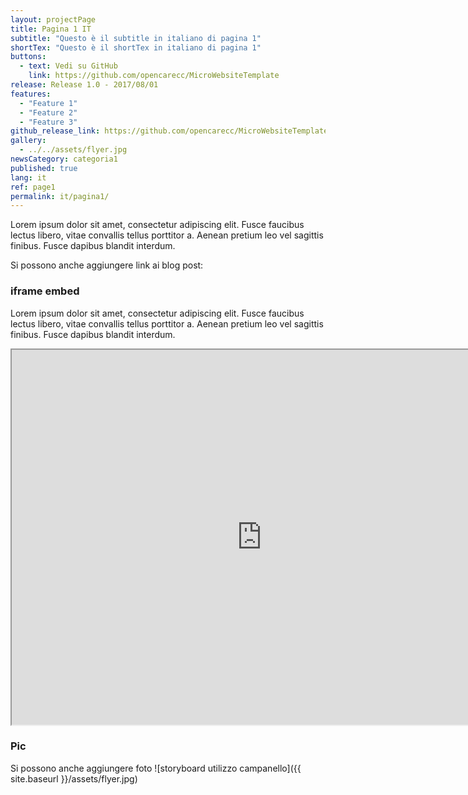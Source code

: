 ```yaml
---
layout: projectPage
title: Pagina 1 IT
subtitle: "Questo è il subtitle in italiano di pagina 1"
shortTex: "Questo è il shortTex in italiano di pagina 1"
buttons:
  - text: Vedi su GitHub
    link: https://github.com/opencarecc/MicroWebsiteTemplate
release: Release 1.0 - 2017/08/01
features:
  - "Feature 1"
  - "Feature 2"
  - "Feature 3"
github_release_link: https://github.com/opencarecc/MicroWebsiteTemplate
gallery:
  - ../../assets/flyer.jpg
newsCategory: categoria1
published: true
lang: it
ref: page1
permalink: it/pagina1/
---
```


Lorem ipsum dolor sit amet, consectetur adipiscing elit. Fusce faucibus lectus libero, vitae convallis tellus porttitor a. Aenean pretium leo vel sagittis finibus. Fusce dapibus blandit interdum.

Si possono anche aggiungere link ai blog post:


### iframe embed

Lorem ipsum dolor sit amet, consectetur adipiscing elit. Fusce faucibus lectus libero, vitae convallis tellus porttitor a. Aenean pretium leo vel sagittis finibus. Fusce dapibus blandit interdum.

<iframe src="https://drive.google.com/file/d/0B2SJ8fygbNJmV09qcUJYNEFsS28/preview" width="800px" height="600px"></iframe>

### Pic

Si possono anche aggiungere foto
![storyboard utilizzo campanello]({{ site.baseurl }}/assets/flyer.jpg)

